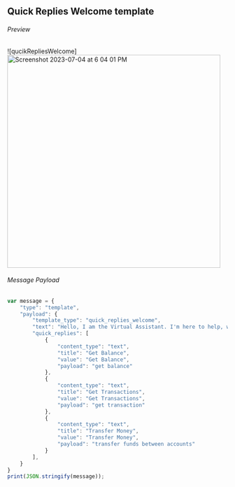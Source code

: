 ##  Quick Replies Welcome template

###### Preview

![qucikRepliesWelcome]<img width="487" alt="Screenshot 2023-07-04 at 6 04 01 PM" src="https://github.com/Koredotcom/web-kore-sdk/assets/29255055/cb049c4f-9b42-4f32-98c8-9fb2222f2c12">


###### Message Payload
```js
var message = {
    "type": "template",
    "payload": {
        "template_type": "quick_replies_welcome",
        "text": "Hello, I am the Virtual Assistant. I'm here to help, what would you like to do today?",
        "quick_replies": [
            {
                "content_type": "text",
                "title": "Get Balance",
                "value": "Get Balance",
                "payload": "get balance"
            },
            {
                "content_type": "text",
                "title": "Get Transactions",
                "value": "Get Transactions",
                "payload": "get transaction"
            },
            {
                "content_type": "text",
                "title": "Transfer Money",
                "value": "Transfer Money",
                "payload": "transfer funds between accounts"
            }
        ],
    }
}
print(JSON.stringify(message));
```
